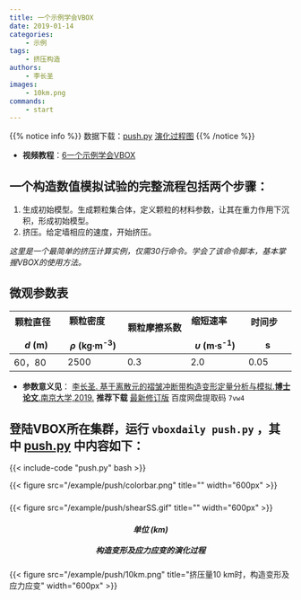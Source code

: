 ```yaml
---
title: 一个示例学会VBOX
date: 2019-01-14
categories:
    - 示例
tags:
    - 挤压构造
authors:
    - 李长圣
images:
    - 10km.png
commands:
    - start
---
```


{{% notice info %}}
数据下载：[push.py](/example/push/push.py)
[演化过程图](/example/push/shearSS.zip)
{{% /notice %}}

- **视频教程**：[6一个示例学会VBOX](https://space.bilibili.com/31815571/channel/index)

## 一个构造数值模拟试验的完整流程包括两个步骤：

1. 生成初始模型。生成颗粒集合体，定义颗粒的材料参数，让其在重力作用下沉积，形成初始模型。  
2. 挤压。给定墙相应的速度，开始挤压。


*这里是一个最简单的挤压计算实例，仅需30行命令。学会了该命令脚本，基本掌握VBOX的使用方法。*  
## 微观参数表

| 颗粒直径  &nbsp;&nbsp; &nbsp; &nbsp; &nbsp; <br> _d_ (m)  | 颗粒密度  &nbsp;&nbsp; &nbsp; &nbsp; &nbsp; <br> _ρ_ (kg∙m<sup>-3</sup>)   | 颗粒摩擦系数  &nbsp;&nbsp; &nbsp; &nbsp; &nbsp; <br>  | 缩短速率 &nbsp;&nbsp; &nbsp; &nbsp; &nbsp; <br>  _υ_ (m∙s<sup>-1</sup>)|  时间步 &nbsp;&nbsp; &nbsp; &nbsp; &nbsp; <br> s |
|---------------|-----------|--------|----------|-------------|
|    60，80   |   2500   |   0.3   |   2.0   |   0.05 |

- **参数意义见**： [李长圣. 基于离散元的褶皱冲断带构造变形定量分析与模拟.**博士论文**.南京大学,2019.](http://t.cn/Ai9ruJY5) **推荐下载** [最新修订版](https://pan.baidu.com/s/16efVoNKUlWoYdujWWNcl_Q) 百度网盘提取码 `7vw4`  

## 登陆VBOX所在集群，运行 `vboxdaily push.py` ，其中 [push.py](/example/push/push.py) 中内容如下：

{{< include-code "push.py" bash >}}

{{< figure src="/example/push/colorbar.png" title="" width="600px" >}}
<h5> </h5>
{{< figure src="/example/push/shearSS.gif" title="" width="600px" >}}
<center><h5>单位 (km)<br><br>构造变形及应力应变的演化过程</h5></center>


{{< figure src="/example/push/10km.png" title="挤压量10 km时，构造变形及应力应变" width="600px" >}}



